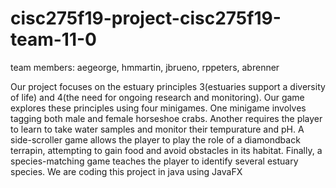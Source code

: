 # cisc275f19-project-cisc275f19-team-11-0

team members: aegeorge, hmmartin, jbrueno, rppeters, abrenner

Our project focuses on the estuary principles 3(estuaries support a diversity of life) and 4(the need for ongoing research and monitoring).  Our game explores these principles using four minigames. One minigame involves tagging both male and female horseshoe crabs. Another requires the player to learn to take water samples and monitor their tempurature and pH. A side-scroller game allows the player to play the role of a diamondback terrapin, attempting to gain food and avoid obstacles in its habitat. Finally, a species-matching game teaches the player to identify several estuary species. We are coding this project in java using JavaFX
